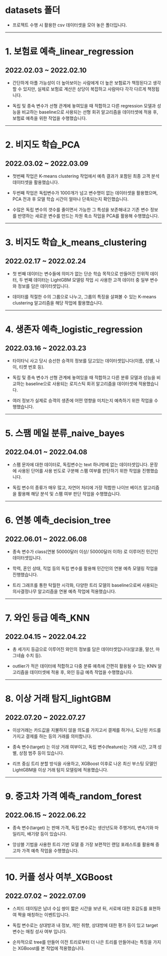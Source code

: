 # datasets 폴더

* 프로젝트 수행 시 활용한 csv 데이터셋을 모아 놓은 폴더입니다.

---

# 1. 보험료 예측_linear_regression
## 2022.02.03 ~ 2022.02.10

* 간단하게 아플 가능성이 더 높아보이는 사람에게 더 높은 보험료가 책정된다고 생각할 수 있지만, 실제로 보험료 계산은 상당이 복잡하고 사람마다 각각 다르게 책정됩니다.

* 독립 및 종속 변수가 선형 관계에 놓여있을 때 적합하고 다른 regression 모델과 성능을 비교하는 baseline으로 사용되는 선형 회귀 알고리즘을 데이터셋에 적용 후,
보험료 예측을 위한 작업을 수행했습니다.

---

# 2. 비지도 학습_PCA
## 2022.03.02 ~ 2022.03.09

* 첫번째 작업은 K-means clustering 작업에서 예측 결과가 포함된 최종 고객 분석 데이터셋을 활용했습니다.

* 두번째 작업은 독립변수가 1000개가 넘고 변수명이 없는 데이터셋을 활용했으며, PCA 전과 후 모델 학습 시간이 얼마나 단축되는지 확인했습니다.

* 수많은 독립 변수의 갯수를 줄이면서 가능한 그 특성을 보존해내고 기존 변수 정보를 반영하는 새로운 변수를 만드는 차원 축소 작업을 PCA를 활용해 수행했습니다.

---

# 3. 비지도 학습_k_means_clustering
## 2022.02.17 ~ 2022.02.24

* 첫 번째 데이터는 변수들에 의미가 없는 단순 학습 목적으로 만들어진 인위적 데이터, 두 번째 데이터는 LightGBM 모델링 작업 시 사용한 고객 데이터 중 일부 변수와 정보를 담은 데이터셋입니다.

* 데이터를 적절한 수의 그룹으로 나누고, 그룹의 특징을 살펴볼 수 있는 K-means clustering 알고리즘을 해당 작업에 활용했습니다.

---

# 4. 생존자 예측_logistic_regression
## 2022.03.16 ~ 2022.03.23

* 타이타닉 사고 당시 승선한 승객의 정보를 담고있는 데이터셋입니다(이름, 성별, 나이, 티켓 번호 등).

* 독립 및 종속 변수가 선형 관계에 놓여있을 때 적합하고 다른 분류 모델과 성능을 비교하는 baseline으로 사용되는 로지스틱 회귀 알고리즘을 데이터셋에 적용했습니다.

* 여러 정보가 실제로 승객의 생존에 어떤 영향을 미치는지 예측하기 위한 작업을 수행했습니다.

---

# 5. 스팸 메일 분류_naive_bayes
## 2022.04.01 ~ 2022.04.08

* 스팸 문자에 대한 데이터로, 독립변수는 text 하나밖에 없는 데이터셋입니다. 문장에 사용된 단어를 사용 빈도로 구분해 스팸 여부를 판단하기 위한 작업을 진행했습니다.

* 독립 변수의 종류가 매우 많고, 자연어 처리에 가장 적합한 나이브 베이즈 알고리즘을 활용해 해당 분석 및 스팸 여부 판단 작업을 수행했습니다.

---

# 6. 연봉 예측_decision_tree
## 2022.06.01 ~ 2022.06.08

* 종속 변수가 class(연봉 50000달러 이상/ 50000달러 이하) 로 이루어진 민간인 데이터셋입니다.

* 학력, 혼인 상태, 직업 등의 독립 변수를 활용해 민간인의 연봉 예측 모델링 작업을 진행했습니다.

* 트리 그래프를 통한 탁월한 시각화, 다양한 트리 모델의 baseline으로써 사용되는 의사결정나무 알고리즘을 연봉 예측 작업에 적용했습니다.

---

# 7. 와인 등급 예측_KNN
## 2022.04.15 ~ 2022.04.22

* 총 세가지 등급으로 이루어진 와인의 정보를 담은 데이터셋입니다(알코올, 말산, 마그네슘 수치 등).

* outlier가 적은 데이터에 적합하고 다중 분류 예측에 간편히 활용될 수 있는 KNN 알고리즘을 데이터셋에 적용 후, 와인 등급 예측 작업을 수행했습니다.

---

# 8. 이상 거래 탐지_lightGBM
## 2022.07.20 ~ 2022.07.27

* 이상거래는 카드값을 지불하지 않을 의도를 가지고서 결제를 하거나, 도난된 카드를 가지고 결제를 하는 등의 거래를 의미합니다.

* 종속 변수(target) 는 이상 거래 여부이고, 독립 변수(feature)는 거래 시간, 고객 성별, 상점 범주 등이 있습니다.

* 리프 중심 트리 분할 방식을 사용하고, XGBoost 이후로 나온 최신 부스팅 모델인 LightGBM을 이상 거래 탐지 모델링에 적용했습니다.

---

# 9. 중고차 가격 예측_random_forest
## 2022.06.15 ~ 2022.06.22

* 종속 변수(target) 는 판매 가격, 독립 변수로는 생산년도와 주행거리, 변속기와 마일리지, 배기량 등이 있습니다.

* 앙상블 기법을 사용한 트리 기반 모델 중 가장 보편적인 랜덤 포레스트를 활용해 중고차 가격 예측 작업을 수행했습니다.

---

# 10. 커플 성사 여부_XGBoost
## 2022.07.02 ~ 2022.07.09

* 스피드 데이팅은 남녀 수십 쌍이 짧은 시간을 보낸 뒤, 서로에 대한 호감도를 표현하여 짝을 매칭하는 이벤트입니다.

* 독립 변수로는 상대방과 내 정보, 개인 취향, 상대방에 대한 평가 등이 있고 target 변수는 매칭 성사 여부 입니다.

* 순차적으로 tree를 만들어 이전 트리로부터 더 나은 트리를 만들어내는 특징을 가지는 XGBoost를 본 작업에 적용했습니다.
